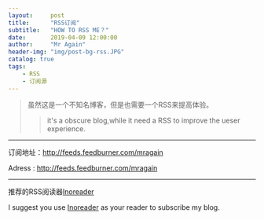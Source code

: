 ```yaml
---
layout:     post
title:      "RSS订阅"
subtitle:   "HOW TO RSS ME？"
date:       2019-04-09 12:00:00
author:     "Mr Again"
header-img: "img/post-bg-rss.JPG"
catalog: true
tags:
    - RSS
    - 订阅源
---
```


> 虽然这是一个不知名博客，但是也需要一个RSS来提高体验。
>> it's a obscure blog,while it need a RSS to improve the ueser experience.

------

订阅地址：http://feeds.feedburner.com/mragain

Adress : http://feeds.feedburner.com/mragain

------

推荐的RSS阅读器[Inoreader](https://www.inoreader.com/)

I suggest you use [Inoreader](https://www.inoreader.com/) as your reader to subscribe my blog.